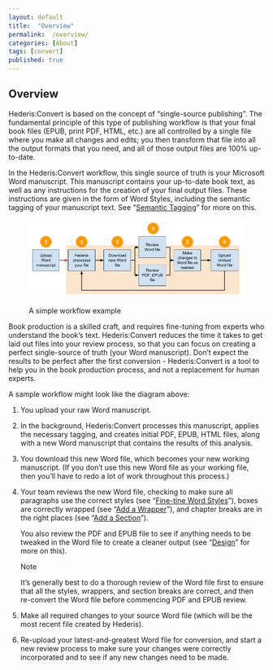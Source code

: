 ```yaml
---
layout: default
title:  "Overview"
permalink:  /overview/
categories: [About]
tags: [convert]
published: true
---
```


<section data-type="introduction" class="hsecintroduction" data-hederis-type="hsecintroduction" id="overview" data-pi-attrs="id: overview; data-tags: convert;" role="doc-introduction" data-tags="convert" data-author-name=" " data-book-title=" " title="Overview"><h1 data-hederis-type="hblkchaptitle" class="hblkchaptitle" id="pjp1gTx2E">Overview</h1>
    <p class="hblkp" data-hederis-type="hblkp" id="pIbDkFMOB">Hederis:Convert is based on the concept of &#8220;single-source publishing&#8221;. The fundamental principle of this type of publishing workflow is that your final book files (EPUB, print PDF, HTML, etc.) are all controlled by a single file where you make all changes and edits; you then transform that file into all the output formats that you need, and all of those output files are 100% up-to-date. </p>
    <p class="hblkp" data-hederis-type="hblkp" id="pZhWh5rH9">In the Hederis:Convert workflow, this single source of truth is your Microsoft Word manuscript. This manuscript contains your up-to-date book text, as well as any instructions for the creation of your final output files. These instructions are given in the form of Word Styles, including the semantic tagging of your manuscript text. See &#8220;<a href="{% post_url 2019-10-21-14-SemanticTagging %}" id="pXjWF5jo9"><span class="Hyperlink" id="p1gXN04K0">Semantic Tagging</span></a>&#8221; for more on this.</p>
    <figure class="hwprfig" data-hederis-type="hwprfig" id="pDR3rGgqu"><img data-hederis-type="hblkimg" class="hblkimg" id="p4CwQ8xYp" src="/images/workflow.png" data-img-src="workflow.png"/>
    <p class="hblkcaption" data-hederis-type="hblkcaption" id="pdA5hJeLJ">A simple workflow example</p>
    </figure>
    <p class="hblkp" data-hederis-type="hblkp" id="pzSYSEmK0">Book production is a skilled craft, and requires fine-tuning from experts who understand the book&#8217;s text. Hederis:Convert reduces the time it takes to get laid out files into your review process, so that you can focus on creating a perfect single-source of truth (your Word manuscript). Don&#8217;t expect the results to be perfect after the first conversion - Hederis:Convert is a tool to help you in the book production process, and not a replacement for human experts.</p>
    <p class="hblkp" data-hederis-type="hblkp" id="p9vVf6TfK">A sample workflow might look like the diagram above:</p>
    <ol class="hwprnumlist" data-hederis-type="hwprnumlist" id="pi0BBuc2I"><li class="hblkoli" data-hederis-type="hblkoli" id="liHr5ITGeh"><p class="hblkoli" data-hederis-type="hblklip" id="pJ9sY2cTa">You upload your raw Word manuscript.</p></li>
    <li class="hblkoli" data-hederis-type="hblkoli" id="lixr2k0jDx"><p class="hblkoli" data-hederis-type="hblklip" id="p2xRVb4in">In the background, Hederis:Convert processes this manuscript, applies the necessary tagging, and creates initial PDF, EPUB, HTML files, along with a new Word manuscript that contains the results of this analysis.</p></li>
    <li class="hblkoli" data-hederis-type="hblkoli" id="liBgfnKEWB"><p class="hblkoli" data-hederis-type="hblklip" id="pdbKr7NjP">You download this new Word file, which becomes your new working manuscript. (If you don&#8217;t use this new Word file as your working file, then you&#8217;ll have to redo a lot of work throughout this process.)</p></li>
    <li class="hblkoli" data-hederis-type="hblkoli" id="liN8MyZbeS"><p class="hblkoli" data-hederis-type="hblklip" id="pAmltrSEQ">Your team reviews the new Word file, checking to make sure all paragraphs use the correct styles (see &#8220;<a href="{% post_url 2019-10-21-16-Fine-tuneWordStyles %}" id="pthcH34KD"><span class="Hyperlink" id="pbxfqNjHq">Fine-tine Word Styles</span></a>&#8221;), boxes are correctly wrapped (see &#8220;<a href="{% post_url 2019-10-21-17-AddaWrapper %}" id="pyx3hCcPz"><span class="Hyperlink" id="pa2Rcsjf9">Add a Wrapper</span></a>&#8221;), and chapter breaks are in the right places (see &#8220;<a href="{% post_url 2019-10-21-18-AddaSection %}" id="pBzfNVe9l"><span class="Hyperlink" id="pBmFpDR4F">Add a Section</span></a>&#8221;).</p><p class="hblklicont" data-hederis-type="hblklicont" id="p6juE7Yo3">You also review the PDF and EPUB file to see if anything needs to be tweaked in the Word file to create a cleaner output (see &#8220;<a href="{% post_url 2019-10-21-22-Design %}" id="pKuu8vbS1"><span class="Hyperlink" id="pAf2FLfuh">Design</span></a>&#8221; for more on this).</p>
    <aside class="hwprbox box" data-hederis-type="hwprbox" id="p8B9ZG0Ww" data-type="sidebar"><p class="hblktype" data-hederis-type="hblktype" id="pguSFifUE">Note</p>
    <p class="hblkp" data-hederis-type="hblkp" id="pML1ksuJa">It&#8217;s generally best to do a thorough review of the Word file first to ensure that all the styles, wrappers, and section breaks are correct, and then re-convert the Word file before commencing PDF and EPUB review. </p>
    </aside>
    </li>
    <li class="hblkoli" data-hederis-type="hblkoli" id="liRt52C1ni"><p class="hblkoli" data-hederis-type="hblklip" id="prSyABQM2">Make all required changes to your source Word file (which will be the most recent file created by Hederis).</p></li>
    <li class="hblkoli" data-hederis-type="hblkoli" id="liSEpRMLaE"><p class="hblkoli" data-hederis-type="hblklip" id="pgbKG5kFy">Re-upload your latest-and-greatest Word file for conversion, and start a new review process to make sure your changes were correctly incorporated and to see if any new changes need to be made.</p></li>
    </ol>
    </section>
    